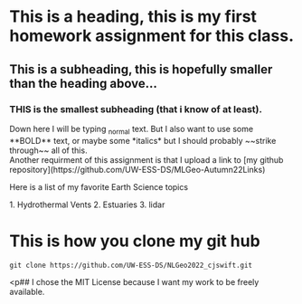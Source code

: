 # This is a heading, this is my first homework assignment for this class.
## This is a subheading, this is hopefully smaller than the heading above...
### THIS is the smallest subheading (that i know of at least).


<p>Down here I will be typing <sub>normal</sub> text. But I also want to use some 
**BOLD** text, or maybe some *italics* but I should probably ~~strike through~~ all of this.<br>
Another requirment of this assignment is that I upload a link to
[my github repository](https://github.com/UW-ESS-DS/MLGeo-Autumn22Links)<p>

<p>Here is a list of my favorite Earth Science topics<p>
1. Hydrothermal Vents
2. Estuaries
3. lidar

# This is how you clone my git hub

```
git clone https://github.com/UW-ESS-DS/NLGeo2022_cjswift.git
```
<p## I chose the MIT License because I want my work to be freely available.